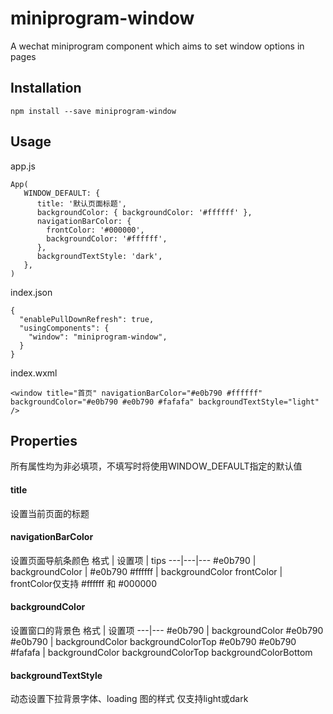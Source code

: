 # miniprogram-window
A wechat miniprogram component which aims to set window options in pages 

## Installation
```
npm install --save miniprogram-window
```
## Usage
app.js
```
App(
   WINDOW_DEFAULT: {
      title: '默认页面标题',
      backgroundColor: { backgroundColor: '#ffffff' },
      navigationBarColor: {
        frontColor: '#000000',
        backgroundColor: '#ffffff',
      },
      backgroundTextStyle: 'dark',
   },
)
```
index.json
```
{
  "enablePullDownRefresh": true,
  "usingComponents": {
    "window": "miniprogram-window",
  }
}
```
index.wxml
```
<window title="首页" navigationBarColor="#e0b790 #ffffff" backgroundColor="#e0b790 #e0b790 #fafafa" backgroundTextStyle="light" />
```

## Properties
所有属性均为非必填项，不填写时将使用WINDOW_DEFAULT指定的默认值
#### title
设置当前页面的标题

#### navigationBarColor
设置页面导航条颜色
格式 | 设置项 | tips
---|---|---
#e0b790 | backgroundColor | 
#e0b790 #ffffff | backgroundColor frontColor | frontColor仅支持 #ffffff 和 #000000

#### backgroundColor
设置窗口的背景色
格式 | 设置项
---|---
#e0b790 | backgroundColor
#e0b790 #e0b790 | backgroundColor backgroundColorTop
#e0b790 #e0b790 #fafafa | backgroundColor backgroundColorTop backgroundColorBottom

#### backgroundTextStyle
动态设置下拉背景字体、loading 图的样式
仅支持light或dark
